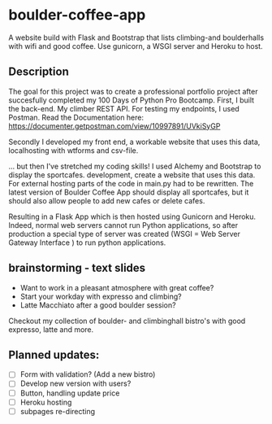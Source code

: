 # boulder-coffee-app
A website build with Flask and Bootstrap that lists climbing-and boulderhalls with wifi and good coffee. Use gunicorn, a WSGI server and Heroku to host.

## Description
The goal for this project was to create a professional portfolio project after succesfully completed my 100 Days of Python Pro Bootcamp. First, I built the back-end. My climber REST API. For testing my endpoints, I used Postman. 
Read the Documentation here: https://documenter.getpostman.com/view/10997891/UVkiSyGP

Secondly I developed my front end, a workable website that uses this data, localhosting with wtforms and csv-file. 

... but then I've stretched my coding skills! I used Alchemy and Bootstrap to display the sportcafes. development, create a website that uses this data. For external hosting parts of the code in main.py had to be rewritten. The latest version of Boulder Coffee App should display all sportcafes, but it should also allow people to add new cafes or delete cafes.

Resulting in a Flask App which is then hosted using Gunicorn and Heroku. Indeed, normal web servers cannot run Python applications,
so after production a special type of server was created (WSGI = Web Server Gateway Interface ) to run python applications.

## brainstorming - text slides
- Want to work in a pleasant atmosphere with great coffee?
- Start your workday with expresso and climbing?
- Latte Macchiato after a good boulder session?

Checkout my collection of boulder- and climbinghall bistro's with good expresso, latte and more.

## Planned updates:
- [ ] Form with validation? (Add a new bistro)
- [ ] Develop new version with users?
- [ ] Button, handling update price
- [ ] Heroku hosting
- [ ] subpages re-directing
